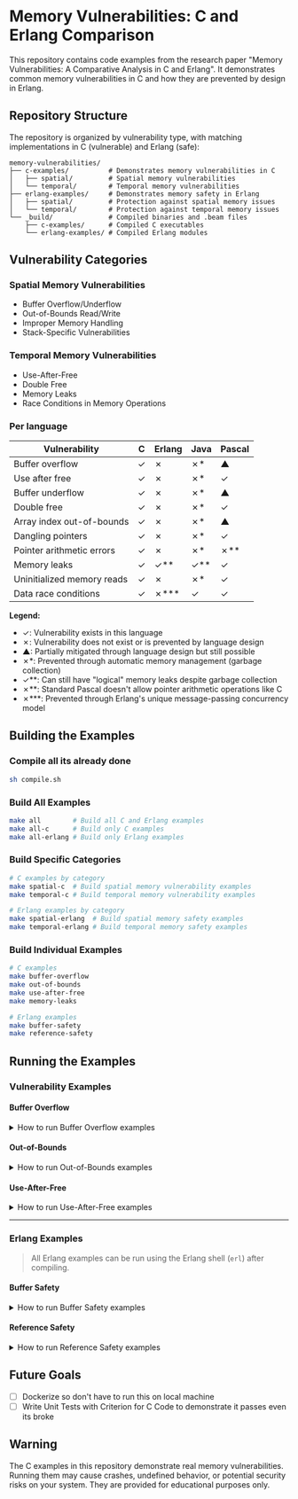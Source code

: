 # Memory Vulnerabilities: C and Erlang Comparison

This repository contains code examples from the research paper "Memory Vulnerabilities: A Comparative Analysis in C and Erlang". It demonstrates common memory vulnerabilities in C and how they are prevented by design in Erlang.

## Repository Structure

The repository is organized by vulnerability type, with matching implementations in C (vulnerable) and Erlang (safe):

```
memory-vulnerabilities/
├── c-examples/          # Demonstrates memory vulnerabilities in C
│   ├── spatial/         # Spatial memory vulnerabilities
│   └── temporal/        # Temporal memory vulnerabilities
├── erlang-examples/     # Demonstrates memory safety in Erlang
│   ├── spatial/         # Protection against spatial memory issues
│   └── temporal/        # Protection against temporal memory issues
└── _build/              # Compiled binaries and .beam files
    ├── c-examples/      # Compiled C executables
    └── erlang-examples/ # Compiled Erlang modules
```

## Vulnerability Categories

### Spatial Memory Vulnerabilities
- Buffer Overflow/Underflow
- Out-of-Bounds Read/Write
- Improper Memory Handling
- Stack-Specific Vulnerabilities

### Temporal Memory Vulnerabilities
- Use-After-Free
- Double Free
- Memory Leaks
- Race Conditions in Memory Operations

### Per language

| Vulnerability | C | Erlang | Java | Pascal |
|---------------|---|--------|------|--------|
| Buffer overflow | ✓ | ✗ | ✗* | ▲ |
| Use after free | ✓ | ✗ | ✗* | ✓ |
| Buffer underflow | ✓ | ✗ | ✗* | ▲ |
| Double free | ✓ | ✗ | ✗* | ✓ |
| Array index out-of-bounds | ✓ | ✗ | ✗* | ▲ |
| Dangling pointers | ✓ | ✗ | ✗* | ✓ |
| Pointer arithmetic errors | ✓ | ✗ | ✗* | ✗** |
| Memory leaks | ✓ | ✓** | ✓** | ✓ |
| Uninitialized memory reads | ✓ | ✗ | ✗* | ✓ |
| Data race conditions | ✓ | ✗*** | ✓ | ✓ |

**Legend:**
- ✓: Vulnerability exists in this language
- ✗: Vulnerability does not exist or is prevented by language design
- ▲: Partially mitigated through language design but still possible
- ✗*: Prevented through automatic memory management (garbage collection)
- ✓**: Can still have "logical" memory leaks despite garbage collection
- ✗**: Standard Pascal doesn't allow pointer arithmetic operations like C
- ✗***: Prevented through Erlang's unique message-passing concurrency model

## Building the Examples

### Compile all its already done
```bash
sh compile.sh
```

### Build All Examples
```bash
make all        # Build all C and Erlang examples
make all-c      # Build only C examples
make all-erlang # Build only Erlang examples
```

### Build Specific Categories
```bash
# C examples by category
make spatial-c  # Build spatial memory vulnerability examples
make temporal-c # Build temporal memory vulnerability examples

# Erlang examples by category
make spatial-erlang  # Build spatial memory safety examples
make temporal-erlang # Build temporal memory safety examples
```

### Build Individual Examples
```bash
# C examples
make buffer-overflow
make out-of-bounds
make use-after-free
make memory-leaks

# Erlang examples
make buffer-safety
make reference-safety
```

## Running the Examples

### Vulnerability Examples

#### Buffer Overflow

<details>
<summary>How to run Buffer Overflow examples</summary>

```bash
cd _build/vulnerability-examples/spatial/buffer-overflow
```

Run the canonical example:

```bash
./example
sudo dmesg | tail -n 5
```

Run the practical exploit:

```bash
./login
(echo -e "$(./exploit_login.py)"; cat) | ./login
ls
cat password.txt
exit
```

</details>

#### Out-of-Bounds

<details>
<summary>How to run Out-of-Bounds examples</summary>

```bash
cd _build/vulnerability-examples/spatial/out-of-bounds
```

Run the canonical example:

```bash
./example
```

Run the practical exploit:

```bash
./cal
echo "1984" | exploit_cal.py
```

</details>

#### Use-After-Free

<details>
<summary>How to run Use-After-Free examples</summary>

```bash
cd _build/vulnerability-examples/temporal/use-after-free
```

Run the canonical example:

```bash
./example
```

Run the practical exploit:

```bash
./useradd
./exploit_useradd.py | ./useradd
```

</details>

---

### Erlang Examples

> All Erlang examples can be run using the Erlang shell (`erl`) after compiling.

#### Buffer Safety

<details>
<summary>How to run Buffer Safety examples</summary>

1. Navigate to the compiled output folder. For example:

   ```bash
   cd _build/erlang-examples/spatial/buffer-safety
   ```

2. Open the Erlang shell:

   ```bash
   erl
   ```

3. Run the module:

   ```erlang
   example:handle_string("This is a very long string that would break a fixed size buffer in C").
   login:validate_password("wrong_password").
   login:validate_password("tryBreak_this1").
   ```
</details>

#### Reference Safety

<details>
<summary>How to run Reference Safety examples</summary>

1. Navigate to the compiled output folder. For example:

   ```bash
   cd _build/erlang-examples/temporal/reference-safety
   ```

2. Open the Erlang shell:

   ```bash
   erl
   ```

3. Run the module:

   ```erlang
   example:safe_memory().
   useradd:init().
     > login admin admin123
     > adduser camilo pass 0
     > logout
     > adduser adolfo pass 1
     > login camilo pass
     > adduser adolfo pass 1 
     > logout
     > exit
   ```
</details>

## Future Goals
- [ ] Dockerize so don't have to run this on local machine
- [ ] Write Unit Tests with Criterion for C Code to demonstrate it passes even its broke

## Warning

The C examples in this repository demonstrate real memory vulnerabilities. Running them may cause crashes, undefined behavior, or potential security risks on your system. They are provided for educational purposes only.
